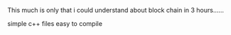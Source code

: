 This much is only that i could understand about block chain in 3 hours......



simple c++ files
easy to compile